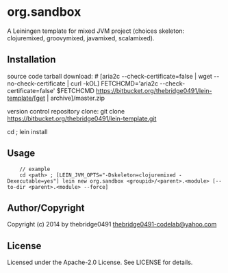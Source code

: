 # org.sandbox
<!-- .md to .html: markdown foo.md > foo.html
                   pandoc -s -f markdown_strict -t html5 -o foo.html foo.md -->

A Leiningen template for mixed JVM project (choices skeleton: clojuremixed, groovymixed, javamixed, scalamixed).

## Installation
source code tarball download:
        # [aria2c --check-certificate=false | wget --no-check-certificate | curl -kOL]
        FETCHCMD='aria2c --check-certificate=false'
        $FETCHCMD https://bitbucket.org/thebridge0491/lein-template/[get | archive]/master.zip

version control repository clone:
        git clone https://bitbucket.org/thebridge0491/lein-template.git

cd <path> ; lein install

## Usage
		// example
		cd <path> ; [LEIN_JVM_OPTS="-Dskeleton=clojuremixed -Dexecutable=yes"] lein new org.sandbox <groupid>/<parent>.<module> [--to-dir <parent>.<module> --force]

## Author/Copyright
Copyright (c) 2014 by thebridge0491 <thebridge0491-codelab@yahoo.com>

## License
Licensed under the Apache-2.0 License. See LICENSE for details.
